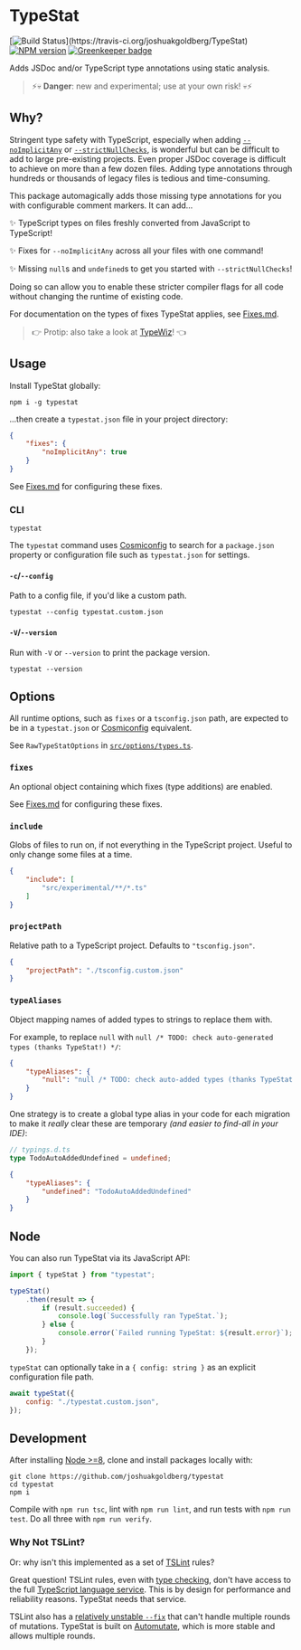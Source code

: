 # TypeStat

[![Build Status](https://travis-ci.org/joshuakgoldberg/TypeStat.svg?)](https://travis-ci.org/joshuakgoldberg/TypeStat)
[![NPM version](https://badge.fury.io/js/joshuakgoldberg.svg)](http://badge.fury.io/js/joshuakgoldberg)
[![Greenkeeper badge](https://badges.greenkeeper.io/joshuakgoldberg/TypeStat.svg)](https://greenkeeper.io/)

Adds JSDoc and/or TypeScript type annotations using static analysis.

> ⚡💀 **Danger**: new and experimental; use at your own risk! 💀⚡

## Why?

Stringent type safety with TypeScript, especially when adding [`--noImplicitAny`](https://basarat.gitbooks.io/typescript/docs/options/noImplicitAny.html)
or [`--strictNullChecks`](https://www.typescriptlang.org/docs/handbook/release-notes/typescript-2-0.html),
is wonderful but can be difficult to add to large pre-existing projects.
Even proper JSDoc coverage is difficult to achieve on more than a few dozen files.
Adding type annotations through hundreds or thousands of legacy files is tedious and time-consuming.

This package automagically adds those missing type annotations for you with configurable comment markers.
It can add...

✨ TypeScript types on files freshly converted from JavaScript to TypeScript!

✨ Fixes for `--noImplicitAny` across all your files with one command!

✨ Missing `null`s and `undefined`s to get you started with `--strictNullChecks`!

Doing so can allow you to enable these stricter compiler flags for all code without changing the runtime of existing code.

For documentation on the types of fixes TypeStat applies, see [Fixes.md](./docs/Fixes.md).

> 👉 Protip: also take a look at [TypeWiz](https://github.com/urish/typewiz)! 👈

## Usage

Install TypeStat globally:

```shell
npm i -g typestat
```

...then create a `typestat.json` file in your project directory:

```json
{
    "fixes": {
        "noImplicitAny": true
    }
}
```

See [Fixes.md](./docs/Fixes.md) for configuring these fixes.

### CLI

```shell
typestat
```

The `typestat` command uses [Cosmiconfig](https://github.com/davidtheclark/cosmiconfig)
to search for a `package.json` property or configuration file such as `typestat.json` for settings.

#### `-c`/`--config`

Path to a config file, if you'd like a custom path.

```shell
typestat --config typestat.custom.json
```

#### `-V`/`--version`

Run with `-V` or `--version` to print the package version.

```shell
typestat --version
```

## Options

All runtime options, such as `fixes` or a `tsconfig.json` path, are expected to be in a `typestat.json` or [Cosmiconfig](https://github.com/davidtheclark/cosmiconfig) equivalent.

See `RawTypeStatOptions` in [`src/options/types.ts`](./src/options/types.ts).

### `fixes`

An optional object containing which fixes (type additions) are enabled.

See [Fixes.md](./docs/Fixes.md) for configuring these fixes.

### `include`

Globs of files to run on, if not everything in the TypeScript project.
Useful to only change some files at a time.

```json
{
    "include": [
        "src/experimental/**/*.ts"
    ]
}
```

### `projectPath`

Relative path to a TypeScript project.
Defaults to `"tsconfig.json"`.

```json
{
    "projectPath": "./tsconfig.custom.json"
}
```

### `typeAliases`

Object mapping names of added types to strings to replace them with.

For example, to replace `null` with `null /* TODO: check auto-generated types (thanks TypeStat!) */`:

```json
{
    "typeAliases": {
        "null": "null /* TODO: check auto-added types (thanks TypeStat!) */"
    }
}
```

One strategy is to create a global type alias in your code for each migration to make it _really_ clear these are temporary
_(and easier to find-all in your IDE)_:

```typescript
// typings.d.ts
type TodoAutoAddedUndefined = undefined;
```

```json
{
    "typeAliases": {
        "undefined": "TodoAutoAddedUndefined"
    }
}
```

## Node

You can also run TypeStat via its JavaScript API:

```javascript
import { typeStat } from "typestat";

typeStat()
    .then(result => {
        if (result.succeeded) {
            console.log(`Successfully ran TypeStat.`);
        } else {
            console.error(`Failed running TypeStat: ${result.error}`);
        }
    });
```

`typeStat` can optionally take in a `{ config: string }` as an explicit configuration file path.

```javascript
await typeStat({
    config: "./typestat.custom.json",
});
```

## Development

After installing [Node >=8](https://nodejs.org/en/download), clone and install packages locally with:

```shell
git clone https://github.com/joshuakgoldberg/typestat
cd typestat
npm i
```

Compile with `npm run tsc`, lint with `npm run lint`, and run tests with `npm run test`.
Do all three with `npm run verify`.

### Why Not TSLint?

Or: why isn't this implemented as a set of [TSLint](https://github.com/palantir/tslint) rules?

Great question!
TSLint rules, even with [type checking](https://palantir.github.io/tslint/usage/type-checking), don't have access to the full [TypeScript language service](https://github.com/Microsoft/TypeScript/wiki/Using-the-Language-Service-API).
This is by design for performance and reliability reasons.
TypeStat needs that service.

TSLint also has a [relatively unstable `--fix`](https://github.com/palantir/tslint/issues/2556) that can't handle multiple rounds of mutations.
TypeStat is built on [Automutate](https://github.com/automutate/automutate), which is more stable and allows multiple rounds.
